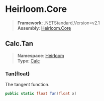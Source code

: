 # Heirloom.Core

> **Framework**: .NETStandard,Version=v2.1  
> **Assembly**: [Heirloom.Core][0]  

## Calc.Tan

> **Namespace**: [Heirloom][0]  
> **Type**: [Calc][1]  

### Tan(float)

The tangent function.

```cs
public static float Tan(float x)
```

[0]: ../Heirloom.Core.md
[1]: Heirloom.Calc.md
